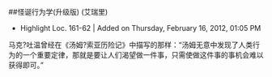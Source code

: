 ##怪诞行为学(升级版) (艾瑞里)

- Highlight Loc. 161-62  | Added on Thursday, February 16, 2012, 01:05 PM

马克?吐温曾经在《汤姆?索亚历险记》中描写的那样：“汤姆无意中发现了人类行为的一个重要定律，那就是要让人们渴望做一件事，只需使做这件事的事机会难以获得即可。”

